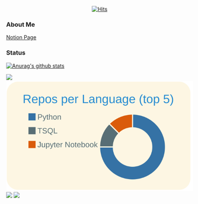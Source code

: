 <div align=center>
  
[![Hits](https://hits.seeyoufarm.com/api/count/incr/badge.svg?url=https%3A%2F%2Fgithub.com%2Fecho724)](https://hits.seeyoufarm.com)

</div>

### About Me

[Notion Page](https://www.notion.so/minicar/Software-Developer-0e07602f35144f2c958fb3f233013de2)

### Status

[![Anurag's github stats](https://github-readme-stats.vercel.app/api?username=echo724)](https://github.com/anuraghazra/github-readme-stats)

![](https://raw.githubusercontent.com/echo724/echo724/master/profile-summary-card-output/solarized/0-profile-details.svg)
![](https://raw.githubusercontent.com/echo724/echo724/master/profile-summary-card-output/solarized/1-repos-per-language.svg)
![](https://raw.githubusercontent.com/echo724/echo724/master/profile-summary-card-output/solarized/2-most-commit-language.svg)
![](https://raw.githubusercontent.com/echo724/echo724/master/profile-summary-card-output/solarized/3-stats.svg)
